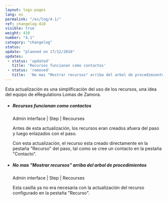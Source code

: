 ```yaml
---
layout: logs-pages
lang: es
permalink: "/es/log/4.1/"
ref: changelog-410
visible: true
weight: 410
number: "4.1"
category: "changelog"
status: 
update: "planned on 17/12/2016"
updates:
 - status: 'updated'
   title: 'Recursos funcionan como contactos'
 - status: 'removed'
   title:  'No mas "Mostrar recursos" arriba del arbol de procedimientos'
---
```


<p class="alert alert-warning">Esta actualización es una simplificación del uso de los recursos, una idea del equipo de eRegulations Lomas de Zamora.</p>
<ul class="list-view">
  <li>
    <h5>Recursos funcionan como contactos</h5>
    <p class="meta-data">Admin interface | Step | Recourses</p>
    <p>Antes de esta actualización, los recursos eran creados afuera del paso y luego enlazados con el paso.</p>
    <p>Con esta actualización, el recurso esta creado directamente en la pestaña "Recurso" del paso, tal como se cree un contacto en la pestaña "Contacto".</p>
  </li>  
  <li>
    <h5>No mas "Mostrar recursos" arriba del arbol de procedimientos</h5>
    <p class="meta-data">Admin interface | Step | Recourses</p>
    <p>Esta casilla ya no era necesaria con la actualización del recurso configurado en la pestaña "Recurso".</p>
  </li>
</ul>

